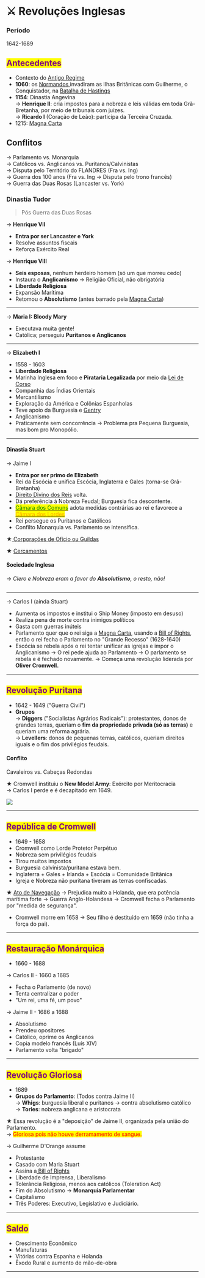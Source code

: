 # ⚔ Revoluções Inglesas

### Período

1642-1689

## <mark style="color:purple;">Antecedentes</mark>

* Contexto do [Antigo Regime](antigo-regime.md)
* **1060**: os [Normandos ](normandos.md)invadiram as Ilhas Britânicas com Guilherme, o Conquistador, na [Batalha de Hastings](batalha-de-hastings.md)
* **1154**: Dinastia Angevina \
  → **Henrique II**: cria impostos para a nobreza e leis válidas em toda Grã-Bretanha, por meio de tribunais com juízes. \
  → **Ricardo I** (Coração de Leão): participa da Terceira Cruzada.
* 1215: [Magna Carta](magna-carta.md)

## Conflitos

→ Parlamento vs. Monarquia \
→ Católicos vs. Anglicanos vs. Puritanos/Calvinistas \
→ Disputa pelo Território do FLANDRES (Fra vs. Ing) \
→ Guerra dos 100 anos (Fra vs. Ing → Disputa pelo trono francês) \
→ Guerra das Duas Rosas (Lancaster vs. York)

### Dinastia Tudor

> Pós Guerra das Duas Rosas

→ **Henrique VII**

* **Entra por ser Lancaster e York**
* Resolve assuntos fiscais
* Reforça Exército Real

→ **Henrique VIII**

* **Seis esposas**, nenhum herdeiro homem (só um que morreu cedo)
* Instaura o **Anglicanismo** → Religião Oficial, não obrigatória
* **Liberdade Religiosa**
* Expansão Marítima
* Retomou o **Absolutismo** (antes barrado pela [Magna Carta](magna-carta.md))

***

→ **Maria I: Bloody Mary**

* Executava muita gente!
* Católica; perseguiu **Puritanos e Anglicanos**

***

→ **Elizabeth I**

* 1558 - 1603
* **Liberdade Religiosa**
* Marinha Inglesa em foco e **Pirataria Legalizada** por meio da [Lei de Corso](lei-de-corso.md)
* Companhia das Índias Orientais
* Mercantilismo
* Exploração da América e Colônias Espanholas
* Teve apoio da Burguesia e [Gentry](gentry.md)
* Anglicanismo
* Praticamente sem concorrência → Problema pra Pequena Burguesia, mas bom pro Monopólio.

***

#### Dinastia Stuart

→ Jaime I

* **Entra por ser primo de Elizabeth**
* Rei da Escócia e unifica Escócia, Inglaterra e Gales (torna-se Grã-Bretanha)
* [Direito Divino dos Reis](direito-divino-dos-reis.md) volta.
* Dá preferência à Nobreza Feudal; Burguesia fica descontente.
* [<mark style="color:green;">Câmara dos Comuns</mark>](camaras.md) adota medidas contrárias ao rei e favorece a [<mark style="color:orange;">Câmara dos Lordes</mark>](camaras.md)
* Rei persegue os Puritanos e Católicos
* Confilto Monarquia vs. Parlamento se intensifica.

★[ Corporações de Ofício ou Guildas](corporacoes-de-oficio-ou-guildas.md)

★ [Cercamentos](cercamentos.md)

#### Sociedade Inglesa

→ _Clero e Nobreza eram a favor do **Absolutismo**, o resto, não!_&#x20;

<figure><img src="https://i.imgur.com/SDPNe5a.png" alt=""><figcaption></figcaption></figure>

***

→ Carlos I (ainda Stuart)

* Aumenta os impostos e institui o Ship Money (imposto em desuso)
* Realiza pena de morte contra inimigos políticos
* Gasta com guerras inúteis
* Parlamento quer que o rei siga a [Magna Carta](magna-carta.md), usando a [Bill of Rights](bill-of-rights.md), então o rei fecha o Parlamento no "Grande Recesso" (1628-1640)
* Escócia se rebela após o rei tentar unificar as igrejas e impor o Anglicanismo → O rei pede ajuda ao Parlamento → O parlamento se rebela e é fechado novamente. → Começa uma revolução liderada por **Oliver Cromwell.**

***

## <mark style="color:purple;">Revolução Puritana</mark>

* 1642 - 1649 ("Guerra Civil")
* **Grupos**\
  → **Diggers** ("Socialistas Agrários Radicais"): protestantes, donos de grandes terras, queriam o **fim da propriedade privada (só as terras)** e queriam uma reforma agrária. \
  → **Levellers**: donos de pequenas terras, católicos, queriam direitos iguais e o fim dos privilégios feudais.

#### Conflito

Cavaleiros vs. Cabeças Redondas&#x20;

★ Cromwell instituiu o **New Model Army**: Exército por Meritocracia \
→ Carlos I perde e é decapitado em 1649.

![](https://i.imgur.com/YbBL0Cw.png)

***

## <mark style="color:purple;">República de Cromwell</mark>

* 1649 - 1658
* Cromwell como Lorde Protetor Perpétuo
* Nobreza sem privilégios feudais
* Tirou muitos impostos
* Burguesia calvinista/puritana estava bem.
* Inglaterra + Gales + Irlanda + Escócia = Comunidade Britânica
* Igreja e Nobreza não puritana tiveram as terras confiscadas.

★ [Ato de Navegação](ato-de-navegacao.md) → Prejudica muito a Holanda, que era potência marítima forte → Guerra Anglo-Holandesa → Cromwell fecha o Parlamento por "medida de segurança".

* Cromwell morre em 1658 → Seu filho é destituído em 1659 (não tinha a força do pai).

***

## <mark style="color:purple;">Restauração Monárquica</mark>

* 1660 - 1688

→ Carlos II - 1660 a 1685

* Fecha o Parlamento (de novo)
* Tenta centralizar o poder
* "Um rei, uma fé, um povo"

→ Jaime II - 1686 a 1688

* Absolutismo
* Prendeu opositores
* Católico, oprime os Anglicanos
* Copia modelo francês (Luís XIV)
* Parlamento volta "brigado"

***

## <mark style="color:purple;">Revolução Gloriosa</mark>

* 1689
* **Grupos do Parlamento**: (Todos contra Jaime II) \
  → **Whigs**: burguesia liberal e puritanos → contra absolutismo católico \
  → **Tories**: nobreza anglicana e aristocrata

★ Essa revolução é a "deposição" de Jaime II, organizada pela união do Parlamento. \
→ <mark style="color:red;">Gloriosa pois não houve derramamento de sangue.</mark>

→ Guilherme D'Orange assume

* Protestante
* Casado com Maria Stuart
* Assina a[ Bill of Rights](bill-of-rights.md)
* Liberdade de Imprensa, Liberalismo
* Tolerância Religiosa, menos aos católicos (Toleration Act)
* Fim do Absolutismo → **Monarquia Parlamentar**
* Capitalismo
* Três Poderes: Executivo, Legislativo e Judiciário.

***

## <mark style="color:purple;">Saldo</mark>

* Crescimento Econômico
* Manufaturas
* Vitórias contra Espanha e Holanda
* Êxodo Rural e aumento de mão-de-obra

***
